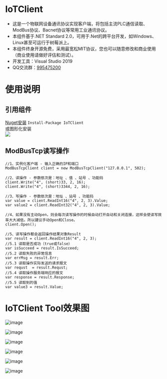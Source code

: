 # IoTClient
- 这是一个物联网设备通讯协议实现客户端，将包括主流PLC通信读取、ModBus协议、Bacnet协议等常用工业通讯协议。
- 本组件基于.NET Standard 2.0，可用于.Net的跨平台开发，如Windows、Linux甚至可运行于树莓派上。
- 本组件终身开源免费，采用最宽松MIT协议，您也可以随意修改和商业使用（商业使用请做好评估和测试）。  
- 开发工具：Visual Studio 2019 
- QQ交流群：[995475200](https://jq.qq.com/?_wv=1027&k=5bz0ne5)  

# 使用说明
## 引用组件
[Nuget安装](https://www.nuget.org/packages/IoTClient/) ```Install-Package IoTClient ```  
或图形化安装   
![](https://img2018.cnblogs.com/blog/208266/201911/208266-20191110094638423-1017899651.png)  

## ModBusTcp读写操作

```
//1、实例化客户端 - 输入正确的IP和端口
ModBusTcpClient client = new ModBusTcpClient("127.0.0.1", 502);

//2、读操作 - 参数依次是：地址 、值 、站号 、功能码
client.Write("4", (short)33, 2, 16);
client.Write("4", (short)3344, 2, 16);

//3、写操作 - 参数依次是：地址 、站号 、功能码
var value = client.ReadInt16("4", 2, 3).Value;
var value2 = client.ReadInt32("4", 2, 3).Value;

//4、如果没有主动Open，则会每次读写操作的时候自动打开自动和关闭连接，这样会使读写效率大大减低。所以建议手动Open和Close。
client.Open();

//5、读写操作都会返回操作结果对象Result
var result = client.ReadInt16("4", 2, 3);
//5.1 读取是否成功（true或false）
var isSucceed = result.IsSucceed;
//5.2 读取失败的异常信息
var errMsg = result.Err;
//5.3 读取操作实际发送的请求报文
var requst  = result.Requst;
//5.4 读取操作服务端响应的报文
var response = result.Response;
//5.5 读取到的值
var value3 = result.Value;
``` 

# IoTClient Tool效果图   
![image](https://user-images.githubusercontent.com/5820324/68068792-1a50c980-fd94-11e9-9ad6-3c8cf683cf6d.png)  

![image](https://user-images.githubusercontent.com/5820324/68068801-305e8a00-fd94-11e9-9745-98afa11c968e.png)  

![image](https://user-images.githubusercontent.com/5820324/68068805-3c4a4c00-fd94-11e9-899e-cec0b4b70fa8.png)  

![image](https://user-images.githubusercontent.com/5820324/68068874-bf6ba200-fd94-11e9-817d-62ed251e258f.png)  

![image](https://user-images.githubusercontent.com/5820324/68068818-63a11900-fd94-11e9-932e-fa0bd5941861.png)  

![image](https://user-images.githubusercontent.com/5820324/68068890-e75b0580-fd94-11e9-9370-b914e5af9590.png)  
